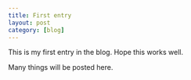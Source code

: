 ```yaml
---
title: First entry
layout: post
category: [blog]
---
```


This is my first entry in the blog. Hope this works well.

Many things will be posted here.

